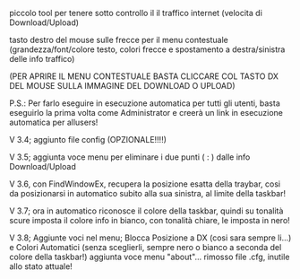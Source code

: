 piccolo tool per tenere sotto controllo il il traffico internet (velocita di Download/Upload)

tasto destro del mouse sulle frecce per il menu contestuale (grandezza/font/colore testo, colori frecce e spostamento a destra/sinistra delle info traffico)

(PER APRIRE IL MENU CONTESTUALE BASTA CLICCARE COL TASTO DX DEL MOUSE SULLA IMMAGINE DEL DOWNLOAD O UPLOAD)

P.S.: Per farlo eseguire in esecuzione automatica per tutti gli utenti, basta eseguirlo la prima volta come Administrator e creerà un link in esecuzione automatica per allusers!

V 3.4; aggiunto file config (OPZIONALE!!!!)

V 3.5; aggiunta voce menu per eliminare i due punti ( : ) dalle info Download/Upload

V 3.6, con FindWindowEx, recupera la posizione esatta della traybar, cosi da posizionarsi in automatico subito alla sua sinistra, al limite della taskbar!

V 3.7; ora in automatico riconosce il colore della taskbar, quindi su tonalità scure imposta il colore info in bianco, con tonalità chiare, le imposta in nero!

V 3.8; Aggiunte voci nel menu; Blocca Posizione a DX (cosi sara sempre li...) e Colori Automatici (senza sceglierli, sempre nero o bianco a seconda del colore della taskbar!)
aggiunta voce menu "about"...
rimosso file .cfg, inutile allo stato attuale!
